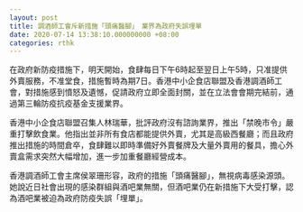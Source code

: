 ```yaml
---
layout: post
title: 調酒師工會斥新措施「頭痛醫腳」　業界為政府失誤埋單
date: 2020-07-14 13:38:10.000000000 +08:00
categories: rthk
---
```


在政府新防疫措施下，明天開始，食肆每日下午6時起至翌日上午5時，只准提供外賣服務，不准堂食，措施暫時為期7日。香港中小企食店聯盟及香港調酒師工會，對措施感到憤怒及遺憾，促請政府立即全面封關，並在立法會會期完結前，通過第三輪防疫抗疫基金支援業界。

香港中小企食店聯盟召集人林瑞華，批評政府沒有諮詢業界，推出「禁晚市令」嚴重打擊飲食業。他指出並非所有食店都能提供外賣，尤其是高級西餐廳；而且政府推出措施的時間倉卒，食肆難以即時準備好外賣餐牌及大量外賣用的餐具，擔心外賣盒需求突然大幅增加，進一步加重餐廳經營成本。

香港調酒師工會主席侯翠珊形容，政府的措施「頭痛醫腳」，無視病毒感染源頭。她說近日社會出現的感染群組與酒吧業無關，但酒吧業仍在新措施下大受打擊，認為酒吧業被迫為政府防疫失誤「埋單」。
